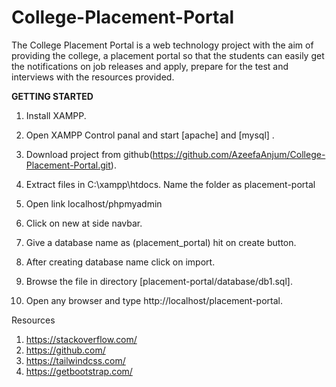 # College-Placement-Portal

The College Placement Portal is a web technology project with the aim of providing the college, a placement portal so that the students can easily get the notifications on job releases and apply, prepare for the test and interviews with the resources provided.

**GETTING STARTED**

1. Install XAMPP.

2. Open XAMPP Control panal and start [apache] and [mysql] .

3. Download project from github(https://github.com/AzeefaAnjum/College-Placement-Portal.git).

4. Extract files in C:\xampp\htdocs. Name the folder as placement-portal

5. Open link localhost/phpmyadmin

6. Click on new at side navbar.

7. Give a database name as (placement_portal) hit on create button.

8. After creating database name click on import.

9. Browse the file in directory [placement-portal/database/db1.sql].

10. Open any browser and type http://localhost/placement-portal.


Resources

1. https://stackoverflow.com/  <br/>
2. https://github.com/<br/>
3. https://tailwindcss.com/<br/>
4. https://getbootstrap.com/
